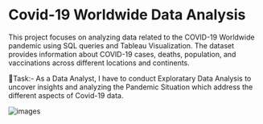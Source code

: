 # Covid-19 Worldwide Data Analysis
This project focuses on analyzing data related to the COVID-19 Worldwide pandemic using SQL queries and Tableau Visualization. The dataset provides information about COVID-19 cases, deaths, population, and vaccinations across different locations and continents.

🎯Task:- As a Data Analyst, I have to conduct Exploratary Data Analysis to uncover insights and analyzing the Pandemic Situation which address the different aspects of Covid-19 data.

![images](https://github.com/user-attachments/assets/69934722-893f-4720-9f4c-3a7b60ead0b6)

